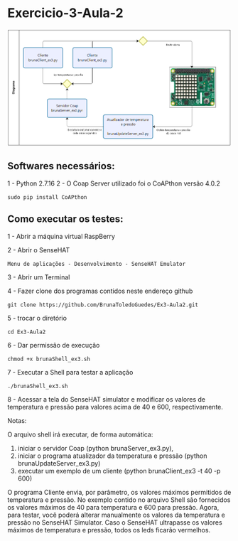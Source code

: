 # Exercicio-3-Aula-2

![Screenshot](brunaDiagrama_ex3.png)

Softwares necessários:
----------------------

1 - Python 2.7.16
2 - O Coap Server utilizado foi o CoAPthon versão 4.0.2

    sudo pip install CoAPthon

Como executar os testes:
----------------------

1 - Abrir a máquina virtual RaspBerry

2 - Abrir o SenseHAT

    Menu de aplicações - Desenvolvimento - SenseHAT Emulator

3 - Abrir um Terminal

4 - Fazer clone dos programas contidos neste endereço github 

    git clone https://github.com/BrunaToledoGuedes/Ex3-Aula2.git

5 - trocar o diretório

    cd Ex3-Aula2

6 - Dar permissão de execução

    chmod +x brunaShell_ex3.sh

7 - Executar a Shell para testar a aplicação

    ./brunaShell_ex3.sh

8 - Acessar a tela do SenseHAT simulator e modificar os valores de temperatura e pressão para valores acima de 40 e 600, respectivamente.

Notas:

O arquivo shell irá executar, de forma automática:
  1) iniciar o servidor Coap (python brunaServer_ex3.py), 
  2) iniciar o programa atualizador da temperatura e pressão (python brunaUpdateServer_ex3.py)
  3) executar um exemplo de um cliente (python brunaClient_ex3 -t 40 -p 600)
  
O programa Cliente envia, por parâmetro, os valores máximos permitidos de temperatura e pressão. No exemplo contido no arquivo Shell são fornecidos os valores máximos de 40 para temperatura e 600 para pressão. Agora, para testar, você poderá alterar manualmente os valores da temperatura e pressão no SenseHAT Simulator. Caso o SenseHAT ultrapasse os valores máximos de temperatura e pressão, todos os leds ficarão vermelhos.
